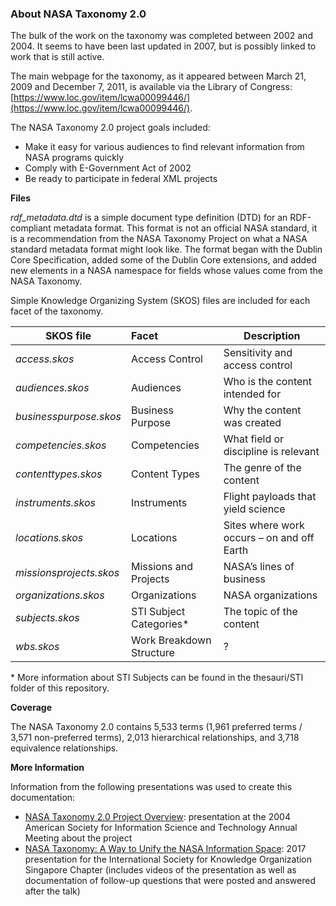 ### About NASA Taxonomy 2.0

The bulk of the work on the taxonomy was completed between 2002 and 2004. It seems to have been last updated in 2007, but is possibly linked to work that is still active.

The main webpage for the taxonomy, as it appeared between March 21, 2009 and December 7, 2011, is available via the Library of Congress: [https://www.loc.gov/item/lcwa00099446/](https://www.loc.gov/item/lcwa00099446/).

The NASA Taxonomy 2.0 project goals included:
* Make it easy for various audiences to find relevant information from NASA programs quickly
* Comply with E-Government Act of 2002
* Be ready to participate in federal XML projects

**Files**

*rdf_metadata.dtd* is a simple document type definition (DTD) for an RDF-compliant metadata format. This format is not an official NASA standard, it is a recommendation from the NASA Taxonomy Project on what a NASA standard metadata format might look like. The format began with the Dublin Core Specification, added some of the Dublin Core extensions, and added new elements in a NASA namespace for fields whose values come from the NASA Taxonomy.

Simple Knowledge Organizing System (SKOS) files are included for each facet of the taxonomy.

| SKOS file       | Facet           | Description |
| ------------- |:-------------| ----------- |
| *access.skos*             | 	Access Control   | Sensitivity and access control|
| *audiences.skos*          | 	Audiences        |Who is the content intended for|
| *businesspurpose.skos*    | 	Business Purpose |Why the content was created|
| *competencies.skos*       |	Competencies  |What field or discipline is relevant|
| *contenttypes.skos*       |	Content Types  |The genre of the content|
| *instruments.skos*        |	Instruments  |Flight payloads that yield science|
| *locations.skos*          |	Locations  |Sites where work occurs – on and off Earth|
| *missionsprojects.skos*   |	Missions and Projects  |NASA’s lines of business|
| *organizations.skos*      |	Organizations  |NASA organizations|
| *subjects.skos*           |	STI Subject Categories*   |The topic of the content
| *wbs.skos*                |	Work Breakdown Structure  |?|


\* More information about STI Subjects can be found in the thesauri/STI folder of this repository.

**Coverage**

The NASA Taxonomy 2.0 contains 5,533 terms (1,961 preferred terms / 3,571 non-preferred terms), 2,013 hierarchical relationships, and 3,718 equivalence relationships.

**More Information**

Information from the following presentations was used to create this documentation:
* [NASA Taxonomy 2.0 Project Overview](https://ntrs.nasa.gov/search.jsp?R=20070038083): presentation at the 2004 American Society for Information Science and Technology Annual Meeting about the project
* [NASA Taxonomy: A Way to Unify the NASA Information Space](http://www.iskosg.org/NASA_Taxonomy.html): 2017 presentation for the International Society for Knowledge Organization Singapore Chapter (includes videos of the presentation as well as documentation of follow-up questions that were posted and answered after the talk)
